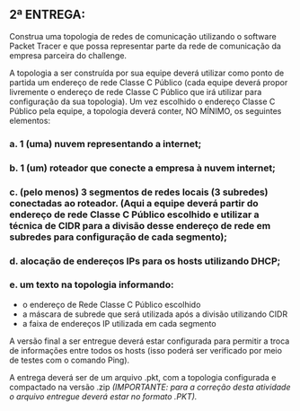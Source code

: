 ## 2ª ENTREGA:

Construa uma topologia de redes de comunicação utilizando o software Packet Tracer e que possa representar parte da rede de comunicação da empresa
parceira do challenge.

A topologia a ser construída por sua equipe deverá utilizar como ponto de partida um endereço de rede Classe C Público (cada equipe deverá propor
livremente o endereço de rede Classe C Público que irá utilizar para configuração da sua topologia). Um vez escolhido o endereço Classe C
Público pela equipe, a topologia deverá conter, NO MÍNIMO, os seguintes elementos:

### a. 1 (uma) nuvem representando a internet;
### b. 1 (um) roteador que conecte a empresa à nuvem internet;
### c. (pelo menos) 3 segmentos de redes locais (3 subredes) conectadas ao roteador. (Aqui a equipe deverá partir do endereço de rede Classe C Público escolhido e utilizar a técnica de CIDR para a divisão desse endereço de rede em subredes para configuração de cada segmento);
### d. alocação de endereços IPs para os hosts utilizando DHCP;
### e. um texto na topologia informando:

- o endereço de Rede Classe C Público escolhido
- a máscara de subrede que será utilizada após a divisão utilizando CIDR
- a faixa de endereços IP utilizada em cada segmento

A versão final a ser entregue deverá estar configurada para permitir a troca de informações entre todos os hosts (isso poderá ser verificado por meio de testes com o comando Ping).

A entrega deverá ser de um arquivo .pkt, com a topologia configurada e compactado na versão .zip
*(IMPORTANTE: para a correção desta atividade o arquivo entregue deverá
estar no formato .PKT).*
 
